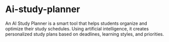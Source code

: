 # Ai-study-planner
An AI Study Planner is a smart tool that helps students organize and optimize their study schedules. Using artificial intelligence, it creates personalized study plans based on deadlines, learning styles, and priorities.
